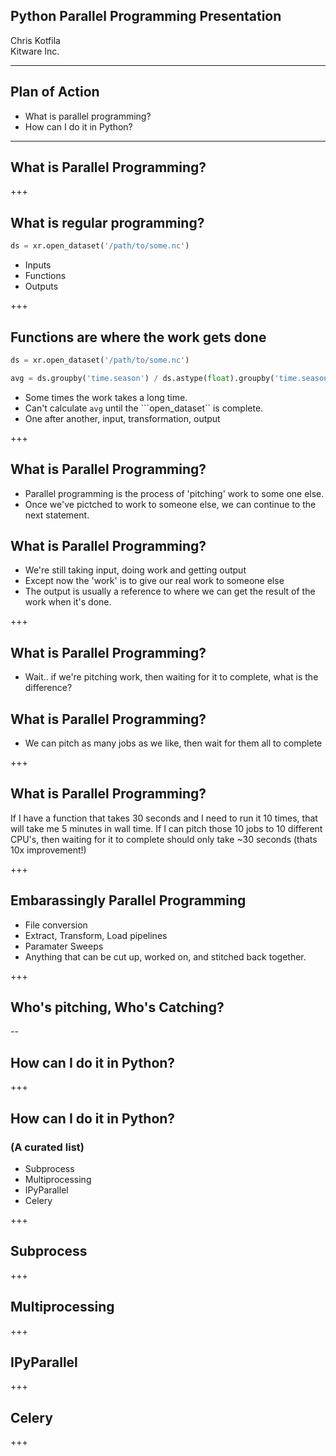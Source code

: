 ## Python Parallel Programming Presentation

Chris Kotfila
<br>
Kitware Inc.
<br>

---
## Plan of Action
+ What is parallel programming?
+ How can I do it in Python?

---

## What is Parallel Programming?

+++

## What is regular programming?

```python
ds = xr.open_dataset('/path/to/some.nc')
```
+ Inputs
+ Functions
+ Outputs

+++ 

## Functions are where the work gets done

```python
ds = xr.open_dataset('/path/to/some.nc')

avg = ds.groupby('time.season') / ds.astype(float).groupby('time.season').sum()
```
+ Some times the work takes a long time.
+ Can't calculate ```avg``` until the ```open_dataset`` is complete.
+ One after another, input, transformation, output

+++

## What is Parallel Programming?

+ Parallel programming is the process of 'pitching' work to some one else.
+ Once we've pictched to work to someone else,  we can continue to the next statement.

## What is Parallel Programming?

+ We're still taking input, doing work and getting output
+ Except now the 'work' is to give our real work to someone else
+ The output is usually a reference to where we can get the result of the work when it's done.

+++

## What is Parallel Programming?

+ Wait.. if we're pitching work, then waiting for it to complete,  what is the difference?

## What is Parallel Programming?

+ We can pitch as many jobs as we like, then wait for them all to complete

+++

## What is Parallel Programming?

If I have a function that takes 30 seconds and I need to run it 10 times, that will take me 5 minutes in wall time.  If I can pitch those 10 jobs to 10 different CPU's, then waiting for it to complete should only take ~30 seconds (thats 10x improvement!)

+++ 

## Embarassingly Parallel Programming

+ File conversion
+ Extract, Transform, Load pipelines
+ Paramater Sweeps 
+ Anything that can be cut up, worked on, and stitched back together. 


+++
## Who's pitching, Who's Catching?


--

## How can I do it in Python?

+++

## How can I do it in Python?
### (A curated list)
+ Subprocess
+ Multiprocessing
+ IPyParallel
+ Celery

+++

## Subprocess

+++

## Multiprocessing

+++

## IPyParallel

+++

## Celery

+++

